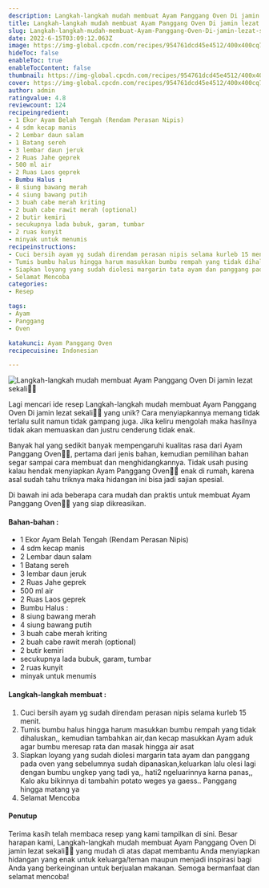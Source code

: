 ```yaml
---
description: Langkah-langkah mudah membuat Ayam Panggang Oven Di jamin lezat sekali"
title: Langkah-langkah mudah membuat Ayam Panggang Oven Di jamin lezat sekali
slug: Langkah-langkah-mudah-membuat-Ayam-Panggang-Oven-Di-jamin-lezat-sekali
date: 2022-6-15T03:09:12.063Z
image: https://img-global.cpcdn.com/recipes/954761dcd45e4512/400x400cq70/photo.jpg
hideToc: false
enableToc: true
enableTocContent: false
thumbnail: https://img-global.cpcdn.com/recipes/954761dcd45e4512/400x400cq70/photo.jpg
cover: https://img-global.cpcdn.com/recipes/954761dcd45e4512/400x400cq70/photo.jpg
author: admin
ratingvalue: 4.8
reviewcount: 124
recipeingredient:
- 1 Ekor Ayam Belah Tengah (Rendam Perasan Nipis)
- 4 sdm kecap manis
- 2 Lembar daun salam
- 1 Batang sereh
- 3 lembar daun jeruk
- 2 Ruas Jahe geprek
- 500 ml air
- 2 Ruas Laos geprek
- Bumbu Halus :
- 8 siung bawang merah
- 4 siung bawang putih
- 3 buah cabe merah kriting
- 2 buah cabe rawit merah (optional)
- 2 butir kemiri
- secukupnya lada bubuk, garam, tumbar
- 2 ruas kunyit
- minyak untuk menumis
recipeinstructions:
- Cuci bersih ayam yg sudah direndam perasan nipis selama kurleb 15 menit.
- Tumis bumbu halus hingga harum masukkan bumbu rempah yang tidak dihaluskan,, kemudian tambahkan air,dan kecap masukkan Ayam aduk agar bumbu meresap rata dan masak hingga air asat
- Siapkan loyang yang sudah diolesi margarin tata ayam dan panggang pada oven yang sebelumnya sudah dipanaskan,keluarkan lalu olesi lagi dengan bumbu ungkep yang tadi ya,, hati2 ngeluarinnya karna panas,, Kalo aku bikinnya di tambahin potato weges ya gaess.. Panggang hingga matang ya
- Selamat Mencoba
categories:
- Resep

tags:
- Ayam
- Panggang
- Oven

katakunci: Ayam Panggang Oven
recipecuisine: Indonesian

---
```


![Langkah-langkah mudah membuat Ayam Panggang Oven Di jamin lezat sekali👩‍🍳](https://img-global.cpcdn.com/recipes/954761dcd45e4512/400x400cq70/photo.jpg)

Lagi mencari ide resep Langkah-langkah mudah membuat Ayam Panggang Oven Di jamin lezat sekali👩‍🍳 yang unik? Cara menyiapkannya memang tidak terlalu sulit namun tidak gampang juga. Jika keliru mengolah maka hasilnya tidak akan memuaskan dan justru cenderung tidak enak.

Banyak hal yang sedikit banyak mempengaruhi kualitas rasa dari Ayam Panggang Oven👩‍🍳, pertama dari jenis bahan, kemudian pemilihan bahan segar sampai cara membuat dan menghidangkannya. Tidak usah pusing kalau hendak menyiapkan Ayam Panggang Oven👩‍🍳 enak di rumah, karena asal sudah tahu triknya maka hidangan ini bisa jadi sajian spesial.

Di bawah ini ada beberapa cara mudah dan praktis untuk membuat Ayam Panggang Oven👩‍🍳 yang siap dikreasikan.

<!--inarticleads1-->

#### Bahan-bahan :

- 1 Ekor Ayam Belah Tengah (Rendam Perasan Nipis)
- 4 sdm kecap manis
- 2 Lembar daun salam
- 1 Batang sereh
- 3 lembar daun jeruk
- 2 Ruas Jahe geprek
- 500 ml air
- 2 Ruas Laos geprek
- Bumbu Halus :
- 8 siung bawang merah
- 4 siung bawang putih
- 3 buah cabe merah kriting
- 2 buah cabe rawit merah (optional)
- 2 butir kemiri
- secukupnya lada bubuk, garam, tumbar
- 2 ruas kunyit
- minyak untuk menumis

<!--inarticleads2-->

#### Langkah-langkah membuat :

1. Cuci bersih ayam yg sudah direndam perasan nipis selama kurleb 15 menit.
1. Tumis bumbu halus hingga harum masukkan bumbu rempah yang tidak dihaluskan,, kemudian tambahkan air,dan kecap masukkan Ayam aduk agar bumbu meresap rata dan masak hingga air asat
1. Siapkan loyang yang sudah diolesi margarin tata ayam dan panggang pada oven yang sebelumnya sudah dipanaskan,keluarkan lalu olesi lagi dengan bumbu ungkep yang tadi ya,, hati2 ngeluarinnya karna panas,, Kalo aku bikinnya di tambahin potato weges ya gaess.. Panggang hingga matang ya
1. Selamat Mencoba

#### Penutup

Terima kasih telah membaca resep yang kami tampilkan di sini. Besar harapan kami, Langkah-langkah mudah membuat Ayam Panggang Oven Di jamin lezat sekali👩‍🍳 yang mudah di atas dapat membantu Anda menyiapkan hidangan yang enak untuk keluarga/teman maupun menjadi inspirasi bagi Anda yang berkeinginan untuk berjualan makanan. Semoga bermanfaat dan selamat mencoba!